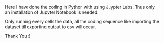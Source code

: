 Here I have done the coding in Python with using Juypter Labs. Thus only an installation of Jupyter Notebook is needed. 

Only running every cells the data, all the coding sequence like importing the dataset till exporting output to csv will occur. 

Thank You :)
